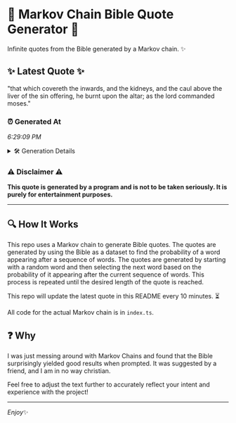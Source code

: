 # 📖 Markov Chain Bible Quote Generator 📖

Infinite quotes from the Bible generated by a Markov chain. ✨

## ✨ Latest Quote ✨
"that which covereth the inwards, and the kidneys, and the caul above the liver of the sin offering, he burnt upon the altar; as the lord commanded moses."

### ⏰ Generated At
*6:29:09 PM*

<details>
    <summary>🛠️ Generation Details</summary>
    <p>
        <strong>🌱 Seed:</strong> that<br>
        <strong>🔄 Iterations:</strong> 27<br>
        <strong>📜 Context History:</strong><br>[ that ]: which<br>[ that, which ]: covereth<br>[ that, which, covereth ]: the<br>[ that, which, covereth, the ]: inwards,<br>[ that, which, covereth, the, inwards, ]: and<br>[ that, which, covereth, the, inwards,, and ]: the<br>[ which, covereth, the, inwards,, and, the ]: kidneys,<br>[ covereth, the, inwards,, and, the, kidneys, ]: and<br>[ the, inwards,, and, the, kidneys,, and ]: the<br>[ inwards,, and, the, kidneys,, and, the ]: caul<br>[ and, the, kidneys,, and, the, caul ]: above<br>[ the, kidneys,, and, the, caul, above ]: the<br>[ kidneys,, and, the, caul, above, the ]: liver<br>[ and, the, caul, above, the, liver ]: of<br>[ the, caul, above, the, liver, of ]: the<br>[ caul, above, the, liver, of, the ]: sin<br>[ above, the, liver, of, the, sin ]: offering,<br>[ the, liver, of, the, sin, offering, ]: he<br>[ liver, of, the, sin, offering,, he ]: burnt<br>[ of, the, sin, offering,, he, burnt ]: upon<br>[ the, sin, offering,, he, burnt, upon ]: the<br>[ sin, offering,, he, burnt, upon, the ]: altar;<br>[ offering,, he, burnt, upon, the, altar; ]: as<br>[ he, burnt, upon, the, altar;, as ]: the<br>[ burnt, upon, the, altar;, as, the ]: lord<br>[ upon, the, altar;, as, the, lord ]: commanded<br>[ the, altar;, as, the, lord, commanded ]: moses.<br>
    </p>
</details>

### ⚠️ Disclaimer ⚠️
**This quote is generated by a program and is not to be taken seriously. It is purely for entertainment purposes.**

---

## 🔍 How It Works

This repo uses a Markov chain to generate Bible quotes. The quotes are generated by using the Bible as a dataset to find the probability of a word appearing after a sequence of words. The quotes are generated by starting with a random word and then selecting the next word based on the probability of it appearing after the current sequence of words. This process is repeated until the desired length of the quote is reached.

This repo will update the latest quote in this README every 10 minutes. ⏳

All code for the actual Markov chain is in `index.ts`.

## ❓ Why

I was just messing around with Markov Chains and found that the Bible surprisingly yielded good results when prompted. 
It was suggested by a friend, and I am in no way christian.

Feel free to adjust the text further to accurately reflect your intent and experience with the project!

---

*Enjoy*✨
